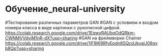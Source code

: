 # Обучение_neural-university
 
#Тестирование различных параметров GAN
#GAN с условием и входом номера класса в виде картинки с рукописной цифрой.
https://colab.research.google.com/drive/1EqwxRAUbqOdQRkm-CWNMVVdvjM1nR-dX?usp=sharing
#GAN на фреймворке Chainer
https://colab.research.google.com/drive/1jF9lK9RfyEpdn8SQcdJkvaIJ08qyb8Qp?usp=sharing

